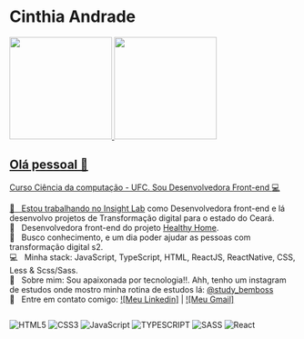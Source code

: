
# Cinthia Andrade


 <div>
  <a href="https://github.com/cinthia3301andrad">
  <img height="180em" src="https://github-readme-stats.vercel.app/api?username=cinthia3301andrad&show_icons=true&theme=synthwave&include_all_commits=true&count_private=true"/>
  <img height="180em" src="https://github-readme-stats.vercel.app/api/top-langs/?username=cinthia3301andrad&layout=compact&langs_count=7&theme=synthwave"/>
</div>

## Olá pessoal 👋
Curso Ciência da computação - UFC.
Sou Desenvolvedora Front-end :computer:

 :rocket:  &nbsp; Estou trabalhando no [Insight Lab](https://insightlab.ufc.br/) como Desenvolvedora front-end e lá desenvolvo projetos de Transformação digital para o estado do Ceará. <br/>
  :rocket:  &nbsp; Desenvolvedora front-end do projeto [Healthy Home](https://healthyhome.com.br).
 <br/> :purple_heart: &nbsp; Busco conhecimento, e um dia poder ajudar as pessoas com transformação digital s2.
 <br/> :computer: &nbsp; Minha stack: JavaScript, TypeScript, HTML, ReactJS, ReactNative, CSS, Less & Scss/Sass.
 <br/> 💬  &nbsp; Sobre mim: Sou apaixonada por tecnologia!!. Ahh, tenho um instagram de estudos onde mostro minha rotina de estudos lá: [@study_bemboss](https://www.instagram.com/study_bemboss/)
 <br/> :email: &nbsp; Entre em contato comigo: [![Meu Linkedin]](https://www.linkedin.com/in/cinthia-andrade-866a501aa/) 
| 
[![Meu Gmail]](mailto:cinthiaadm15@gmail.com)

<div style="display: flex"><br>

  ![HTML5](https://img.shields.io/badge/html5-%23E34F26.svg?style=for-the-badge&logo=html5&logoColor=white) ![CSS3](https://img.shields.io/badge/css3-%231572B6.svg?style=for-the-badge&logo=css3&logoColor=white) ![JavaScript](https://img.shields.io/badge/javascript-%23323330.svg?style=for-the-badge&logo=javascript&logoColor=%23F7DF1E) ![TYPESCRIPT](https://img.shields.io/badge/typescript-%23777BB4.svg?style=for-the-badge&logo=typescript&logoColor=white) ![SASS](https://img.shields.io/badge/sass-ff9ce8.svg?style=for-the-badge&logo=sass&logoColor=white) ![React](https://img.shields.io/badge/react-%2320232a.svg?style=for-the-badge&logo=react&logoColor=%2361DAFB) 
</div>
